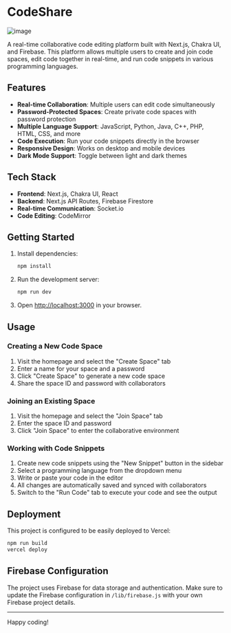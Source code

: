 # CodeShare

![image](https://github.com/user-attachments/assets/2f7b08f2-bebb-42fe-84ec-3d5600b3fff1)

A real-time collaborative code editing platform built with Next.js, Chakra UI, and Firebase. This platform allows multiple users to create and join code spaces, edit code together in real-time, and run code snippets in various programming languages.



## Features

- **Real-time Collaboration**: Multiple users can edit code simultaneously
- **Password-Protected Spaces**: Create private code spaces with password protection
- **Multiple Language Support**: JavaScript, Python, Java, C++, PHP, HTML, CSS, and more
- **Code Execution**: Run your code snippets directly in the browser
- **Responsive Design**: Works on desktop and mobile devices
- **Dark Mode Support**: Toggle between light and dark themes

## Tech Stack

- **Frontend**: Next.js, Chakra UI, React
- **Backend**: Next.js API Routes, Firebase Firestore
- **Real-time Communication**: Socket.io
- **Code Editing**: CodeMirror

## Getting Started

1. Install dependencies:
   ```bash
   npm install
   ```

2. Run the development server:
   ```bash
   npm run dev
   ```

3. Open [http://localhost:3000](http://localhost:3000) in your browser.

## Usage

### Creating a New Code Space

1. Visit the homepage and select the "Create Space" tab
2. Enter a name for your space and a password
3. Click "Create Space" to generate a new code space
4. Share the space ID and password with collaborators

### Joining an Existing Space

1. Visit the homepage and select the "Join Space" tab
2. Enter the space ID and password
3. Click "Join Space" to enter the collaborative environment

### Working with Code Snippets

1. Create new code snippets using the "New Snippet" button in the sidebar
2. Select a programming language from the dropdown menu
3. Write or paste your code in the editor
4. All changes are automatically saved and synced with collaborators
5. Switch to the "Run Code" tab to execute your code and see the output

## Deployment

This project is configured to be easily deployed to Vercel:

```bash
npm run build
vercel deploy
```

## Firebase Configuration

The project uses Firebase for data storage and authentication. Make sure to update the Firebase configuration in `/lib/firebase.js` with your own Firebase project details.

---

Happy coding!
